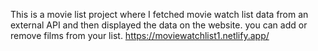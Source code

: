 This is a movie list project where I fetched movie watch list data from an external API and then displayed the data on the website. you can add or remove films from your list.                                                                                                                                                          https://moviewatchlist1.netlify.app/      
 
